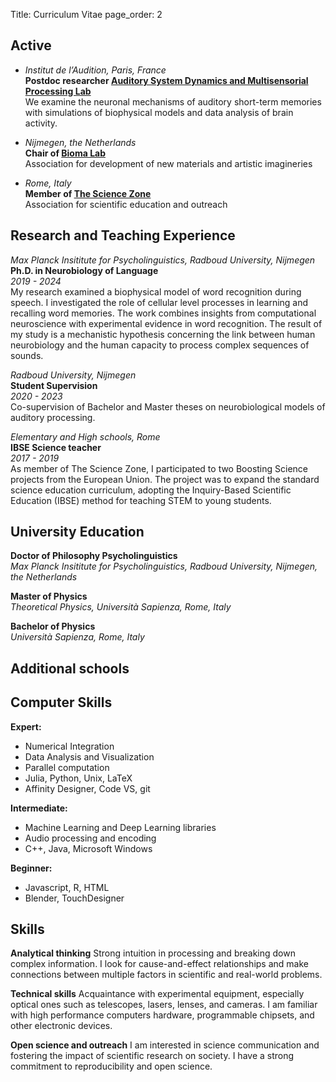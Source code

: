 Title: Curriculum Vitae
page_order: 2

## Active 

- _Institut de l’Audition, Paris, France_ <br> __Postdoc researcher [Auditory System Dynamics and Multisensorial Processing Lab](https://sites.google.com/bathellier-lab.org/bathellier-lab/home)__ <br> We examine the neuronal mechanisms of auditory short-term memories with simulations of biophysical models and data analysis of brain activity.

- _Nijmegen, the Netherlands_ <br> __Chair of [Bioma Lab](https://www.biomalab.nl)__ <br> Association for development of new materials and artistic imagineries

- _Rome, Italy_ <br> __Member of [The Science Zone](https://thesciencezoneblog.wordpress.com)__ <br> Association for scientific education and outreach

## Research and Teaching Experience

_Max Planck Insititute for Psycholinguistics, Radboud University, Nijmegen_ <br>
__Ph.D. in Neurobiology of Language__ <br>
_2019 - 2024_ <br>
My research examined a biophysical model of word recognition during speech. I investigated the role of cellular level processes in learning and recalling word memories. The work combines insights from computational neuroscience with experimental evidence in word recognition. The result of my study is a mechanistic hypothesis concerning the link between human neurobiology and the human capacity to process complex sequences of sounds.

_Radboud University, Nijmegen_ <br>
__Student Supervision__ <br> 
_2020 - 2023_ <br>
Co-supervision of Bachelor and Master theses on neurobiological models of auditory processing.

_Elementary and High schools, Rome_ <br>
__IBSE Science teacher__ <br>
_2017 - 2019_ <br>
As member of The Science Zone, I participated to two Boosting Science projects from the European Union. The project was to expand the standard science education curriculum, adopting the Inquiry-Based Scientific Education (IBSE) method for teaching STEM to young students.

## University Education

__Doctor of Philosophy Psycholinguistics__ <br>
_Max Planck Insititute for Psycholinguistics, Radboud University, Nijmegen, the Netherlands_

__Master of Physics__ <br> _Theoretical Physics, Università Sapienza, Rome, Italy_

__Bachelor of Physics__ <br> _Università Sapienza, Rome, Italy_

## Additional schools

## Computer Skills

__Expert:__

- Numerical Integration
- Data Analysis and Visualization
- Parallel computation
- Julia, Python, Unix, LaTeX
- Affinity Designer, Code VS, git

__Intermediate:__ 

- Machine Learning and Deep Learning libraries
- Audio processing and encoding
- C++, Java, Microsoft Windows

__Beginner:__

- Javascript, R, HTML
- Blender, TouchDesigner

## Skills

__Analytical thinking__
Strong intuition in processing and breaking down complex information. I look for cause-and-effect relationships and make connections between multiple factors in scientific and real-world problems. 

__Technical skills__
Acquaintance with experimental equipment, especially optical ones such as telescopes, lasers, lenses, and cameras. I am familiar with high performance computers hardware, programmable chipsets, and other electronic devices. 

__Open science and outreach__
I am interested in science communication and fostering the impact of scientific research on society. I have a strong commitment to reproducibility and open science.

